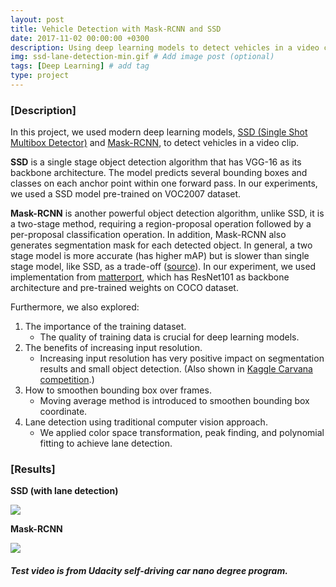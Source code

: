 ```yaml
---
layout: post
title: Vehicle Detection with Mask-RCNN and SSD
date: 2017-11-02 00:00:00 +0300
description: Using deep learning models to detect vehicles in a video clips.
img: ssd-lane-detection-min.gif # Add image post (optional)
tags: [Deep Learning] # add tag
type: project
---
```


### [Description]

In this project, we used modern deep learning models, [SSD (Single Shot Multibox Detector)](https://arxiv.org/abs/1512.02325) and [Mask-RCNN](https://arxiv.org/abs/1703.06870), to detect vehicles in a video clip.

**SSD** is a single stage object detection algorithm that has VGG-16 as its backbone architecture. The model predicts several bounding boxes and classes on each anchor point within one forward pass. In our experiments, we used a SSD model pre-trained on VOC2007 dataset.

**Mask-RCNN** is another powerful object detection algorithm, unlike SSD, it is a two-stage method, requiring a region-proposal operation followed by a per-proposal classification operation. In addition, Mask-RCNN also generates segmentation mask for each detected object. In general, a two stage model is more accurate (has higher mAP) but is slower than single stage model, like SSD, as a trade-off ([source](https://arxiv.org/abs/1611.10012)). In our experiment, we used implementation from [matterport](https://github.com/matterport/Mask_RCNN), which has ResNet101 as backbone architecture and pre-trained weights on COCO dataset.

Furthermore, we also explored:
  1. The importance of the training dataset.
      - The quality of training data is crucial for deep learning models. 
  2. The benefits of increasing input resolution.
      - Increasing input resolution has very positive impact on segmentation results and small object detection. (Also shown in  [Kaggle Carvana competition](https://www.kaggle.com/c/carvana-image-masking-challenge/discussion).)
  3. How to smoothen bounding box over frames.
      - Moving average method is introduced to smoothen bounding box coordinate.
  4. Lane detection using traditional computer vision approach.
      - We applied color space transformation, peak finding, and polynomial fitting to achieve lane detection.
    
### [Results]

**SSD (with lane detection)**

![](https://shaoanlu.files.wordpress.com/2017/05/ssd-lane-detection-min.gif)

**Mask-RCNN**

![](https://shaoanlu.files.wordpress.com/2017/05/mask_rcnn_car_detection-min.gif)

##### Test video is from Udacity self-driving car nano degree program.
